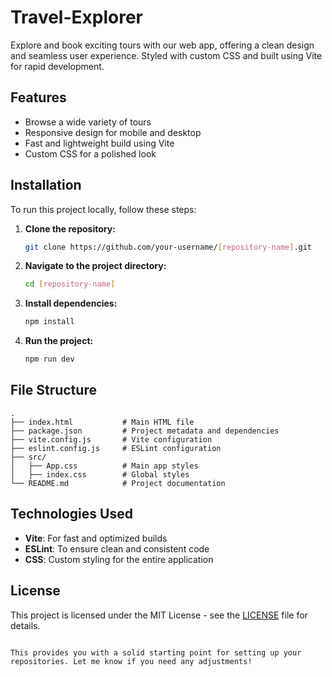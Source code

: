 # Travel-Explorer
Explore and book exciting tours with our web app, offering a clean design and seamless user experience. Styled with custom CSS and built using Vite for rapid development.

## Features

- Browse a wide variety of tours
- Responsive design for mobile and desktop
- Fast and lightweight build using Vite
- Custom CSS for a polished look

## Installation

To run this project locally, follow these steps:

1. **Clone the repository:**
   ```bash
   git clone https://github.com/your-username/[repository-name].git
   ```
2. **Navigate to the project directory:**
   ```bash
   cd [repository-name]
   ```
3. **Install dependencies:**
   ```bash
   npm install
   ```
4. **Run the project:**
   ```bash
   npm run dev
   ```

## File Structure

```plaintext
.
├── index.html           # Main HTML file
├── package.json         # Project metadata and dependencies
├── vite.config.js       # Vite configuration
├── eslint.config.js     # ESLint configuration
├── src/
│   ├── App.css          # Main app styles
│   ├── index.css        # Global styles
└── README.md            # Project documentation
```

## Technologies Used

- **Vite**: For fast and optimized builds
- **ESLint**: To ensure clean and consistent code
- **CSS**: Custom styling for the entire application

## License

This project is licensed under the MIT License - see the [LICENSE](LICENSE) file for details.
```

This provides you with a solid starting point for setting up your repositories. Let me know if you need any adjustments!
